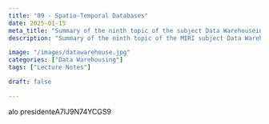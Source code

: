 ```yaml
---
title: "09 - Spatio-Temporal Databases"
date: 2025-01-15
meta_title: "Summary of the ninth topic of the subject Data Warehouseing"
description: "Summary of the ninth topic of the MIRI subject Data Warehousing and On-Line Analytical Processing (OLAP)."

image: "/images/datawarehouse.jpg"
categories: ["Data Warehousing"]
tags: ["Lecture Notes"]

draft: false

---
```

alo presidenteA7IJ9N74YCGS9

